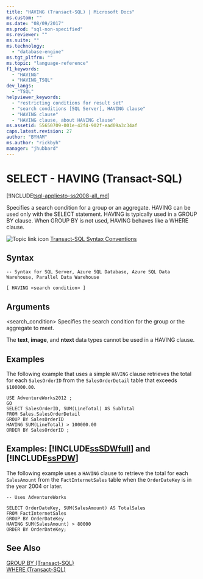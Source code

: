 ```yaml
---
title: "HAVING (Transact-SQL) | Microsoft Docs"
ms.custom: ""
ms.date: "08/09/2017"
ms.prod: "sql-non-specified"
ms.reviewer: ""
ms.suite: ""
ms.technology: 
  - "database-engine"
ms.tgt_pltfrm: ""
ms.topic: "language-reference"
f1_keywords: 
  - "HAVING"
  - "HAVING_TSQL"
dev_langs: 
  - "TSQL"
helpviewer_keywords: 
  - "restricting conditions for result set"
  - "search conditions [SQL Server], HAVING clause"
  - "HAVING clause"
  - "HAVING clause, about HAVING clause"
ms.assetid: 55650709-001e-42f4-902f-ead09a3c34af
caps.latest.revision: 27
author: "BYHAM"
ms.author: "rickbyh"
manager: "jhubbard"
---
```

# SELECT - HAVING (Transact-SQL)
[!INCLUDE[tsql-appliesto-ss2008-all_md](../../includes/tsql-appliesto-ss2008-all-md.md)]

  Specifies a search condition for a group or an aggregate. HAVING can be used only with the SELECT statement. HAVING is typically used in a GROUP BY clause. When GROUP BY is not used, HAVING behaves like a WHERE clause.  
  
 ![Topic link icon](../../database-engine/configure-windows/media/topic-link.gif "Topic link icon") [Transact-SQL Syntax Conventions](../../t-sql/language-elements/transact-sql-syntax-conventions-transact-sql.md)  
  
## Syntax  
  
```  
-- Syntax for SQL Server, Azure SQL Database, Azure SQL Data Warehouse, Parallel Data Warehouse  
  
[ HAVING <search condition> ]  
```  
  
## Arguments  
\<search_condition>
 Specifies the search condition for the group or the aggregate to meet.  
  
 The **text**, **image**, and **ntext** data types cannot be used in a HAVING clause.  
  
## Examples  
 The following example that uses a simple `HAVING` clause retrieves the total for each `SalesOrderID` from the `SalesOrderDetail` table that exceeds `$100000.00`.  
  
```  
USE AdventureWorks2012 ;  
GO  
SELECT SalesOrderID, SUM(LineTotal) AS SubTotal  
FROM Sales.SalesOrderDetail  
GROUP BY SalesOrderID  
HAVING SUM(LineTotal) > 100000.00  
ORDER BY SalesOrderID ;  
```  
  
## Examples: [!INCLUDE[ssSDWfull](../../includes/sssdwfull-md.md)] and [!INCLUDE[ssPDW](../../includes/sspdw-md.md)]  
 The following example uses a `HAVING` clause to retrieve the total for each `SalesAmount` from the `FactInternetSales` table when the `OrderDateKey` is in the year 2004 or later.  
  
```  
-- Uses AdventureWorks  
  
SELECT OrderDateKey, SUM(SalesAmount) AS TotalSales   
FROM FactInternetSales  
GROUP BY OrderDateKey   
HAVING SUM(SalesAmount) > 80000  
ORDER BY OrderDateKey;  
```  
  
## See Also  
 [GROUP BY &#40;Transact-SQL&#41;](../../t-sql/queries/select-group-by-transact-sql.md)   
 [WHERE &#40;Transact-SQL&#41;](../../t-sql/queries/where-transact-sql.md)  
  
  

